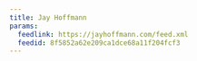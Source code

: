```yaml
---
title: Jay Hoffmann
params:
  feedlink: https://jayhoffmann.com/feed.xml
  feedid: 8f5852a62e209ca1dce68a11f204fcf3
---
```

